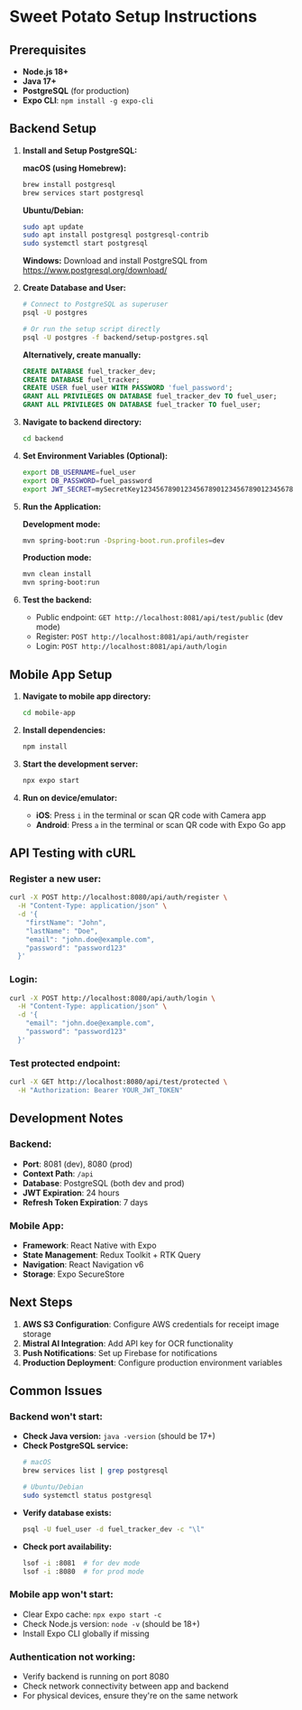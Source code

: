 # Sweet Potato Setup Instructions

## Prerequisites

- **Node.js 18+**
- **Java 17+** 
- **PostgreSQL** (for production)
- **Expo CLI**: `npm install -g expo-cli`

## Backend Setup

1. **Install and Setup PostgreSQL:**
   
   **macOS (using Homebrew):**
   ```bash
   brew install postgresql
   brew services start postgresql
   ```
   
   **Ubuntu/Debian:**
   ```bash
   sudo apt update
   sudo apt install postgresql postgresql-contrib
   sudo systemctl start postgresql
   ```
   
   **Windows:**
   Download and install PostgreSQL from https://www.postgresql.org/download/

2. **Create Database and User:**
   ```bash
   # Connect to PostgreSQL as superuser
   psql -U postgres
   
   # Or run the setup script directly
   psql -U postgres -f backend/setup-postgres.sql
   ```
   
   **Alternatively, create manually:**
   ```sql
   CREATE DATABASE fuel_tracker_dev;
   CREATE DATABASE fuel_tracker;
   CREATE USER fuel_user WITH PASSWORD 'fuel_password';
   GRANT ALL PRIVILEGES ON DATABASE fuel_tracker_dev TO fuel_user;
   GRANT ALL PRIVILEGES ON DATABASE fuel_tracker TO fuel_user;
   ```

3. **Navigate to backend directory:**
   ```bash
   cd backend
   ```

4. **Set Environment Variables (Optional):**
   ```bash
   export DB_USERNAME=fuel_user
   export DB_PASSWORD=fuel_password
   export JWT_SECRET=mySecretKey1234567890123456789012345678901234567890
   ```

5. **Run the Application:**
   
   **Development mode:**
   ```bash
   mvn spring-boot:run -Dspring-boot.run.profiles=dev
   ```
   
   **Production mode:**
   ```bash
   mvn clean install
   mvn spring-boot:run
   ```

6. **Test the backend:**
   - Public endpoint: `GET http://localhost:8081/api/test/public` (dev mode)
   - Register: `POST http://localhost:8081/api/auth/register`
   - Login: `POST http://localhost:8081/api/auth/login`

## Mobile App Setup

1. **Navigate to mobile app directory:**
   ```bash
   cd mobile-app
   ```

2. **Install dependencies:**
   ```bash
   npm install
   ```

3. **Start the development server:**
   ```bash
   npx expo start
   ```

4. **Run on device/emulator:**
   - **iOS**: Press `i` in the terminal or scan QR code with Camera app
   - **Android**: Press `a` in the terminal or scan QR code with Expo Go app

## API Testing with cURL

### Register a new user:
```bash
curl -X POST http://localhost:8080/api/auth/register \
  -H "Content-Type: application/json" \
  -d '{
    "firstName": "John",
    "lastName": "Doe", 
    "email": "john.doe@example.com",
    "password": "password123"
  }'
```

### Login:
```bash
curl -X POST http://localhost:8080/api/auth/login \
  -H "Content-Type: application/json" \
  -d '{
    "email": "john.doe@example.com",
    "password": "password123"
  }'
```

### Test protected endpoint:
```bash
curl -X GET http://localhost:8080/api/test/protected \
  -H "Authorization: Bearer YOUR_JWT_TOKEN"
```

## Development Notes

### Backend:
- **Port**: 8081 (dev), 8080 (prod)
- **Context Path**: `/api`
- **Database**: PostgreSQL (both dev and prod)
- **JWT Expiration**: 24 hours
- **Refresh Token Expiration**: 7 days

### Mobile App:
- **Framework**: React Native with Expo
- **State Management**: Redux Toolkit + RTK Query
- **Navigation**: React Navigation v6
- **Storage**: Expo SecureStore

## Next Steps

1. **AWS S3 Configuration**: Configure AWS credentials for receipt image storage
2. **Mistral AI Integration**: Add API key for OCR functionality
3. **Push Notifications**: Set up Firebase for notifications
4. **Production Deployment**: Configure production environment variables

## Common Issues

### Backend won't start:
- **Check Java version:** `java -version` (should be 17+)
- **Check PostgreSQL service:** 
  ```bash
  # macOS
  brew services list | grep postgresql
  
  # Ubuntu/Debian
  sudo systemctl status postgresql
  ```
- **Verify database exists:**
  ```bash
  psql -U fuel_user -d fuel_tracker_dev -c "\l"
  ```
- **Check port availability:**
  ```bash
  lsof -i :8081  # for dev mode
  lsof -i :8080  # for prod mode
  ```

### Mobile app won't start:
- Clear Expo cache: `npx expo start -c`
- Check Node.js version: `node -v` (should be 18+)
- Install Expo CLI globally if missing

### Authentication not working:
- Verify backend is running on port 8080
- Check network connectivity between app and backend
- For physical devices, ensure they're on the same network
